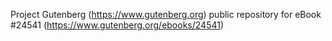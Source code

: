 Project Gutenberg (https://www.gutenberg.org) public repository for eBook #24541 (https://www.gutenberg.org/ebooks/24541)
